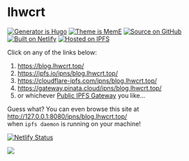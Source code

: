 # lhwcrt

[![Generator is Hugo](https://img.shields.io/badge/Generator%20is-Hugo-ff4088?&logo=hugo)](https://github.com/gohugoio/hugo)
[![Theme is MemE](https://img.shields.io/badge/Theme%20is-MemE-2a6df4?&logo=meme)](https://github.com/reuixiy/hugo-theme-meme)
[![Source on GitHub](https://img.shields.io/badge/Source%20on-GitHub-181717?&logo=github)](https://github.com/reuixiy/blog.lhwcrt.top)
[![Built on Netlify](https://img.shields.io/badge/Built%20on-Netlify-00c7b7?&logo=netlify)](https://www.netlify.com/)
[![Hosted on IPFS](https://img.shields.io/badge/Hosted%20on-IPFS-65c2cb?&logo=ipfs)](https://ipfs.io/)

Click on any of the links below:

1. https://blog.lhwcrt.top/
2. https://ipfs.io/ipns/blog.lhwcrt.top/
3. https://cloudflare-ipfs.com/ipns/blog.lhwcrt.top/
4. https://gateway.pinata.cloud/ipns/blog.lhwcrt.top/
5. or whichever [Public IPFS Gateway](https://ipfs.github.io/public-gateway-checker/) you like...

Guess what? You can even browse this site at http://127.0.0.1:8080/ipns/blog.lhwcrt.top/  
when `ipfs daemon` is running on your machine!

[![Netlify Status](https://api.netlify.com/api/v1/badges/c76c076e-f7a0-4de8-9aab-11521c3466a2/deploy-status)](https://app.netlify.com/sites/lhwcrt/deploys)

<a rel="license" href="http://creativecommons.org/licenses/by-nc-sa/4.0/"><img style="border-width:0" src="https://i.creativecommons.org/l/by-nc-sa/4.0/88x31.png" /></a>



